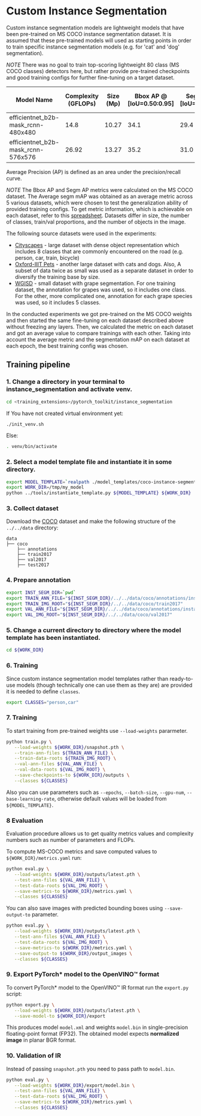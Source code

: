 # Custom Instance Segmentation

Custom instance segmentation models are lightweight models that have been pre-trained on MS COCO instance segmentation dataset.
It is assumed that these pre-trained models will used as starting points in order to train specific instance segmentation models (e.g. for 'cat' and 'dog' segmentation).

*NOTE* There was no goal to train top-scoring lightweight 80 class (MS COCO classes) detectors here,
but rather provide pre-trained checkpoints and good training configs for further fine-tuning on a target dataset.

| Model Name | Complexity (GFLOPs) | Size (Mp) | Bbox AP @ [IoU=0.50:0.95] | Segm AP @ [IoU=0.50:0.95] | Average segm mAP | Links | GPU_NUM |
| --- | --- | --- | --- | --- | --- | --- | --- |
| efficientnet_b2b-mask_rcnn-480x480 | 14.8 | 10.27 | 34.1 | 29.4 | 44.1 | [snapshot](https://storage.openvinotoolkit.org/repositories/openvino_training_extensions/models/instance_segmentation/v2/efficientnet_b2b-mask_rcnn-480x480.pth), [model template](efficientnet_b2b-mask_rcnn-480x480/template.yaml) | 1 |
| efficientnet_b2b-mask_rcnn-576x576 | 26.92 | 13.27 | 35.2 | 31.0 | 46.5 | [snapshot](https://storage.openvinotoolkit.org/repositories/openvino_training_extensions/models/instance_segmentation/v2/efficientnet_b2b-mask_rcnn-576x576.pth), [model template](efficientnet_b2b-mask_rcnn-576x576/template.yaml) | 1 |

Average Precision (AP) is defined as an area under the precision/recall curve. 

*NOTE* The Bbox AP and Segm AP metrics were calculated on the MS COCO dataset. The Average segm mAP was obtained as an average metric across 5 various datasets, which were chosen to test the generalization ability of provided training configs. To get metric information, which is achievable on each dataset, refer to this [spreadsheet](https://docs.google.com/spreadsheets/d/1wv3RzGu4Iwa0G_wCjBC5xMUMDr2JXEIm-2MeRwWCt7E/edit?usp=sharing). Datasets differ in size, the number of classes, train/val proportions, and the number of objects in the image. 

The following source datasets were used in the experiments:
* [Cityscapes](https://www.cityscapes-dataset.com/) - large dataset with dense object representation which includes 8 classes that are commonly encountered on the road (e.g. person, car, train, bicycle)   
* [Oxford-IIIT Pets](https://www.robots.ox.ac.uk/~vgg/data/pets/) - another large dataset with cats and dogs. Also, A subset of data twice as small was used as a separate dataset in order to diversify the training base by size.
* [WGISD](https://github.com/thsant/wgisd) - small dataset with grape segmentation. For one training dataset, the annotation for grapes was used, so it includes one class. For the other, more complicated one, annotation for each grape species was used, so it includes 5 classes. 

In the conducted experiments we got pre-trained on the MS COCO weights and then started the same fine-tuning on each dataset described above without freezing any layers. 
Then, we calculated the metric on each dataset and got an average value to compare trainings with each other. 
Taking into account the average metric and the segmentation mAP on each dataset at each epoch, the best training config was chosen.

## Training pipeline

### 1. Change a directory in your terminal to instance_segmentation and activate venv.

```bash
cd <training_extensions>/pytorch_toolkit/instance_segmentation
```
If You have not created virtual environment yet:
```bash
./init_venv.sh
```
Else:
```bash
. venv/bin/activate
```

### 2. Select a model template file and instantiate it in some directory.

```bash
export MODEL_TEMPLATE=`realpath ./model_templates/coco-instance-segmentation/instance-segmentation-0904/template.yaml`
export WORK_DIR=/tmp/my_model
python ../tools/instantiate_template.py ${MODEL_TEMPLATE} ${WORK_DIR}
```

### 3. Collect dataset

Download the [COCO](https://cocodataset.org/#home) dataset and make the following
structure of the `../../data` directory:

```
data
├── coco
    ├── annotations
    ├── train2017
    ├── val2017
    ├── test2017
```

### 4. Prepare annotation

```bash
export INST_SEGM_DIR=`pwd`
export TRAIN_ANN_FILE="${INST_SEGM_DIR}/../../data/coco/annotations/instances_train2017.json"
export TRAIN_IMG_ROOT="${INST_SEGM_DIR}/../../data/coco/train2017"
export VAL_ANN_FILE="${INST_SEGM_DIR}/../../data/coco/annotations/instances_val2017.json"
export VAL_IMG_ROOT="${INST_SEGM_DIR}/../../data/coco/val2017"
```

### 5. Change a current directory to directory where the model template has been instantiated.

```bash
cd ${WORK_DIR}
```

### 6. Training

Since custom instance segmentation model templates rather than ready-to-use models (though technically one can use them as they are) are provided it is needed to define `classes`.

```bash
export CLASSES="person,car"
```

### 7. Training

To start training from pre-trained weights use `--load-weights` pararmeter.

```bash
python train.py \
   --load-weights ${WORK_DIR}/snapshot.pth \
   --train-ann-files ${TRAIN_ANN_FILE} \
   --train-data-roots ${TRAIN_IMG_ROOT} \
   --val-ann-files ${VAL_ANN_FILE} \
   --val-data-roots ${VAL_IMG_ROOT} \
   --save-checkpoints-to ${WORK_DIR}/outputs \
   --classes ${CLASSES}
```

Also you can use parameters such as `--epochs`, `--batch-size`, `--gpu-num`, `--base-learning-rate`, otherwise default values will be loaded from `${MODEL_TEMPLATE}`.

### 8 Evaluation

Evaluation procedure allows us to get quality metrics values and complexity numbers such as number of parameters and FLOPs.

To compute MS-COCO metrics and save computed values to `${WORK_DIR}/metrics.yaml` run:

```bash
python eval.py \
   --load-weights ${WORK_DIR}/outputs/latest.pth \
   --test-ann-files ${VAL_ANN_FILE} \
   --test-data-roots ${VAL_IMG_ROOT} \
   --save-metrics-to ${WORK_DIR}/metrics.yaml \
   --classes ${CLASSES}
```

You can also save images with predicted bounding boxes using `--save-output-to` parameter.

```bash
python eval.py \
   --load-weights ${WORK_DIR}/outputs/latest.pth \
   --test-ann-files ${VAL_ANN_FILE} \
   --test-data-roots ${VAL_IMG_ROOT} \
   --save-metrics-to ${WORK_DIR}/metrics.yaml \
   --save-output-to ${WORK_DIR}/output_images \
   --classes ${CLASSES}
```

### 9. Export PyTorch\* model to the OpenVINO™ format

To convert PyTorch\* model to the OpenVINO™ IR format run the `export.py` script:

```bash
python export.py \
   --load-weights ${WORK_DIR}/outputs/latest.pth \
   --save-model-to ${WORK_DIR}/export
```

This produces model `model.xml` and weights `model.bin` in single-precision floating-point format
(FP32). The obtained model expects **normalized image** in planar BGR format.

### 10. Validation of IR

Instead of passing `snapshot.pth` you need to pass path to `model.bin`.

```bash
python eval.py \
   --load-weights ${WORK_DIR}/export/model.bin \
   --test-ann-files ${VAL_ANN_FILE} \
   --test-data-roots ${VAL_IMG_ROOT} \
   --save-metrics-to ${WORK_DIR}/metrics.yaml \
   --classes ${CLASSES}
```
